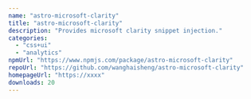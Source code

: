 ```yaml
---
name: "astro-microsoft-clarity"
title: "astro-microsoft-clarity"
description: "Provides microsoft clarity snippet injection."
categories:
  - "css+ui"
  - "analytics"
npmUrl: "https://www.npmjs.com/package/astro-microsoft-clarity"
repoUrl: "https://github.com/wanghaisheng/astro-microsoft-clarity"
homepageUrl: "https://xxxx"
downloads: 20
---
```

